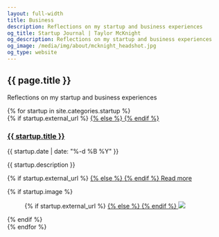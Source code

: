 ```yaml
---
layout: full-width
title: Business
description: Reflections on my startup and business experiences
og_title: Startup Journal | Taylor McKnight
og_description: Reflections on my startup and business experiences
og_image: /media/img/about/mcknight_headshot.jpg
og_type: website
---
```

<section class="grid page-header">
	<div class="full-width">
		<h1>{{ page.title }}</h1>
		<p>Reflections on my startup and business experiences</p>
	</div>
</section>
<section class="stripe-section-2">
	<section class="grid-wrapper feed">
		{% for startup in site.categories.startup %}
		<article>
			<figcaption>
				{% if startup.external_url %}
				<a href="{{ startup.external_url }}">
				{% else %}
				<a href="{{ startup.url }}">
				{% endif %}
				<h3>
					{{ startup.title }}
				</h3>
				</a>
				<p class="label">{{ startup.date | date: "%-d %B %Y" }}</p>
				<p class="description">{{ startup.description }}</p>
				<p>
				{% if startup.external_url %}
				<a href="{{ startup.external_url }}">
				{% else %}
				<a href="{{ startup.url }}">
				{% endif %}
				Read more
				</a>
				</p>
			</figcaption>
			{% if startup.image %}
			<figure>
				{% if startup.external_url %}
				<a href="{{ startup.external_url }}">
				{% else %}
				<a href="{{ startup.url }}">
				{% endif %}
				<img src="{{ startup.image }}" />
				</a>
			</figure>
			{% endif %}
		</article>
		{% endfor %}
	</section>
</section>
